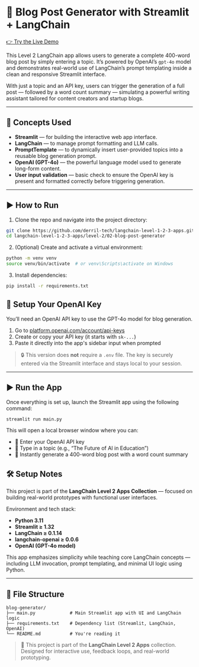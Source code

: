 # 📝 Blog Post Generator with Streamlit + LangChain

[👉 Try the Live Demo](https://your-app-url.streamlit.app/) <!-- Replace with actual link if needed -->

This Level 2 LangChain app allows users to generate a complete 400-word blog post by simply entering a topic. It’s powered by OpenAI’s `gpt-4o` model and demonstrates real-world use of LangChain’s prompt templating inside a clean and responsive Streamlit interface.

With just a topic and an API key, users can trigger the generation of a full post — followed by a word count summary — simulating a powerful writing assistant tailored for content creators and startup blogs.

---

## 🧩 Concepts Used

- **Streamlit** — for building the interactive web app interface.
- **LangChain** — to manage prompt formatting and LLM calls.
- **PromptTemplate** — to dynamically insert user-provided topics into a reusable blog generation prompt.
- **OpenAI (GPT-4o)** — the powerful language model used to generate long-form content.
- **User input validation** — basic check to ensure the OpenAI key is present and formatted correctly before triggering generation.

---

## ▶️ How to Run

1. Clone the repo and navigate into the project directory:

```bash
git clone https://github.com/derril-tech/langchain-level-1-2-3-apps.git
cd langchain-level-1-2-3-apps/level-2/02-blog-post-generator
```

2. (Optional) Create and activate a virtual environment:

```bash
python -m venv venv
source venv/bin/activate  # or venv\Scripts\activate on Windows
```

3. Install dependencies:

```bash
pip install -r requirements.txt
```

## 🔐 Setup Your OpenAI Key

You’ll need an OpenAI API key to use the GPT-4o model for blog generation.

1. Go to [platform.openai.com/account/api-keys](https://platform.openai.com/account/api-keys)
2. Create or copy your API key (it starts with `sk-...`)
3. Paste it directly into the app's sidebar input when prompted

> 🔒 This version does **not** require a `.env` file. The key is securely entered via the Streamlit interface and stays local to your session.

---

## ▶️ Run the App

Once everything is set up, launch the Streamlit app using the following command:

```bash
streamlit run main.py
```

This will open a local browser window where you can:

- 🔑 Enter your OpenAI API key
- 📝 Type in a topic (e.g., “The Future of AI in Education”)
- 🚀 Instantly generate a 400-word blog post with a word count summary

## 🛠️ Setup Notes

This project is part of the **LangChain Level 2 Apps Collection** — focused on building real-world prototypes with functional user interfaces.

Environment and tech stack:

- **Python 3.11**
- **Streamlit ≥ 1.32**
- **LangChain ≥ 0.1.14**
- **langchain-openai ≥ 0.0.6**
- **OpenAI (GPT-4o model)**

This app emphasizes simplicity while teaching core LangChain concepts — including LLM invocation, prompt templating, and minimal UI logic using Python.

---

## 📁 File Structure

```text
blog-generator/
├── main.py             # Main Streamlit app with UI and LangChain logic
├── requirements.txt    # Dependency list (Streamlit, LangChain, OpenAI)
└── README.md           # You're reading it
```

> 📌 This project is part of the **LangChain Level 2 Apps** collection.  
> Designed for interactive use, feedback loops, and real-world prototyping.
